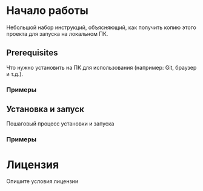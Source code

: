 # Начало работы
Небольшой набор инструкций, объясняющий, как получить копию этого проекта для запуска на локальном ПК.
## Prerequisites
Что нужно установить на ПК для использования (например: Git, браузер и т.д.).
### Примеры

## Установка и запуск
Пошаговый процесс установки и запуска
### Примеры

# Лицензия
Опишите условия лицензии